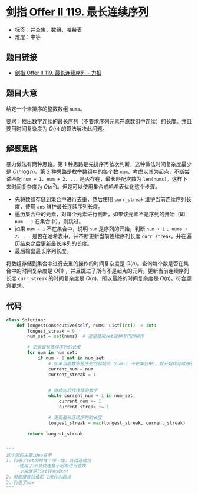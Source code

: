 # [剑指 Offer II 119. 最长连续序列](https://leetcode.cn/problems/WhsWhI/)

- 标签：并查集、数组、哈希表
- 难度：中等

## 题目链接

- [剑指 Offer II 119. 最长连续序列 - 力扣](https://leetcode.cn/problems/WhsWhI/)

## 题目大意

给定一个未排序的整数数组 `nums`。

要求：找出数字连续的最长序列（不要求序列元素在原数组中连续）的长度。并且要用时间复杂度为 $O(n)$ 的算法解决此问题。

## 解题思路

暴力做法有两种思路。第 1 种思路是先排序再依次判断，这种做法时间复杂度最少是 $O(n \log n)$。第 2 种思路是枚举数组中的每个数 `num`，考虑以其为起点，不断尝试匹配 `num + 1`、`num + 2`、`...` 是否存在，最长匹配次数为 `len(nums)`。这样下来时间复杂度为 $O(n^2)$。但是可以使用集合或哈希表优化这个步骤。

- 先将数组存储到集合中进行去重，然后使用 `curr_streak` 维护当前连续序列长度，使用 `ans` 维护最长连续序列长度。
- 遍历集合中的元素，对每个元素进行判断，如果该元素不是序列的开始（即 `num - 1` 在集合中），则跳过。
- 如果 `num - 1` 不在集合中，说明 `num` 是序列的开始，判断 `num + 1` 、`nums + 2`、`...` 是否在哈希表中，并不断更新当前连续序列长度 `curr_streak`。并在遍历结束之后更新最长序列的长度。
- 最后输出最长序列长度。

将数组存储到集合中进行去重的操作的时间复杂度是 $O(n)$。查询每个数是否在集合中的时间复杂度是 $O(1)$ ，并且跳过了所有不是起点的元素。更新当前连续序列长度 `curr_streak` 的时间复杂度是 $O(n)$，所以最终的时间复杂度是 $O(n)$。符合题意要求。

## 代码

```python
class Solution:
    def longestConsecutive(self, nums: List[int]) -> int:
        longest_streak = 0
        num_set = set(nums)  # 这里使用set这种专门的操作

        # 记录最长连续序列的长度
        for num in num_set:
            if num - 1 not in num_set:
                # 如果当前数字是序列的起始点（num-1 不在集合中），就开始找连续序列
                current_num = num
                current_streak = 1


                # 继续向后找连续的数字
                while current_num + 1 in num_set:
                    current_num += 1
                    current_streak += 1

                # 更新最长连续序列的长度
                longest_streak = max(longest_streak, current_streak)

        return longest_streak


"""
这个题的主要idea在于
1，利用了set的特性：唯一性，查找速度快
    -使用了in来快速基于哈希进行查找
    -上来就把list转化成set
2，用直接查找值的-1来作为起点
3，利用了max
"""
```

